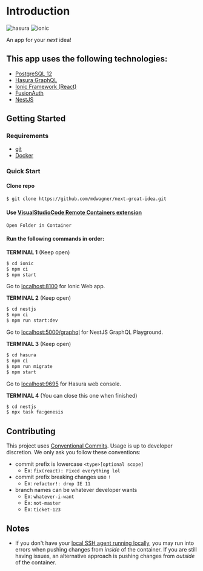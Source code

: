 # Introduction
![hasura](https://img.shields.io/github/workflow/status/mdwagner/next-great-idea/Hasura%20CI?label=hasura) ![ionic](https://img.shields.io/github/workflow/status/mdwagner/next-great-idea/Ionic%20CI?label=ionic)

An app for your _next_ idea!

## This app uses the following technologies:
- [PostgreSQL 12](https://www.postgresql.org/docs/12/)
- [Hasura GraphQL](https://hasura.io/docs/1.0/graphql/manual/index.html)
- [Ionic Framework (React)](https://ionicframework.com/docs)
- [FusionAuth](https://fusionauth.io/docs/v1/tech/)
- [NestJS](https://docs.nestjs.com/)

## Getting Started

### Requirements
- [git](https://git-scm.com/)
- [Docker](https://www.docker.com/)

### Quick Start

#### Clone repo
```sh
$ git clone https://github.com/mdwagner/next-great-idea.git
```

#### Use [VisualStudioCode Remote Containers extension](https://marketplace.visualstudio.com/items?itemName=ms-vscode-remote.remote-containers)
```
Open Folder in Container
```

#### Run the following commands in order:
**TERMINAL 1** (Keep open)
```sh
$ cd ionic
$ npm ci
$ npm start
```
Go to [localhost:8100](http://localhost:8100) for Ionic Web app.

**TERMINAL 2** (Keep open)
```sh
$ cd nestjs
$ npm ci
$ npm run start:dev
```
Go to [localhost:5000/graphql](http://localhost:5000/graphql) for NestJS GraphQL Playground.

**TERMINAL 3** (Keep open)
```sh
$ cd hasura
$ npm ci
$ npm run migrate
$ npm start
```
Go to [localhost:9695](http://localhost:9695) for Hasura web console.

**TERMINAL 4** (You can close this one when finished)
```sh
$ cd nestjs
$ npx task fa:genesis
```

## Contributing
This project uses [Conventional Commits](https://www.conventionalcommits.org/en/v1.0.0/). Usage is up to developer discretion. We only ask you follow these conventions:
- commit prefix is lowercase `<type>[optional scope]`
    - Ex: `fix(react): Fixed everything lol`
- commit prefix breaking changes use `!`
    - Ex: `refactor!: drop IE 11`
- branch names can be whatever developer wants
    - Ex: `whatever-i-want`
    - Ex: `not-master`
    - Ex: `ticket-123`

## Notes
- If you don't have your [local SSH agent running locally](https://code.visualstudio.com/docs/remote/containers#_using-ssh-keys), you may run into errors when pushing changes from _inside_ of the container. If you are still having issues, an alternative approach is pushing changes from _outside_ of the container.
